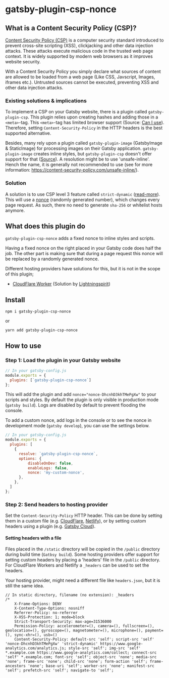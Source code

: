 # gatsby-plugin-csp-nonce

## What is a Content Security Policy (CSP)? 
[Content Security Policy (CSP)](https://developer.mozilla.org/en-US/docs/Web/HTTP/CSP) is a computer security standard introduced to prevent cross-site scripting (XSS), clickjacking and other data injection attacks. These attacks execute malicious code in the trusted web page context. It is widely supported by modern web browsers as it improves website security.

With a Content Security Policy you simply declare what sources of content are allowed to be loaded from a web page (Like CSS, Javscript, Images, iframes etc.). Untrusted sources cannot be executed, preventing XSS and other data injection attacks.

### Existing solutions & implications
To implement a CSP on your Gatsby website, there is a plugin called `gatsby-plugin-csp`. This plugin relies upon creating hashes and adding those in a `<meta>`-tag. This `<meta>`-tag has limited browser support (Source: [Can I use](https://caniuse.com/mdn-http_headers_csp_content-security-policy_meta-element-support)). Therefore, setting `Content-Security-Policy` in the HTTP headers is the best supported alternative.

Besides, many rely upon a plugin called `gatsby-plugin-image` (GatsbyImage & StaticImage) for processing images on their Gatsby application. `gatsby-plugin-image` creates inline styles, but `gatsby-plugin-csp` doesn't offer support for that ([Source](https://github.com/bejamas/gatsby-plugin-csp/issues/3)). A resolution might be to use 'unsafe-inline'. Hench the name, it is generally not recommended to use (see for more information: https://content-security-policy.com/unsafe-inline/).

### Solution
A solution is to use CSP level 3 feature called `strict-dynamic` ([read-more](https://content-security-policy.com/strict-dynamic/)). This will use a [nonce](https://en.wikipedia.org/wiki/Cryptographic_nonce) (randomly generated number), which changes every page request.
As such, there no need to generate `sha-256` or whitelist hosts anymore.

## What does this plugin do

`gatsby-plugin-csp-nonce` adds a fixed nonce to inline styles and scripts.

Having a fixed nonce on the right placed in your Gatsby code does half the job. The other part is making sure that during a page request this nonce will be replaced by a randomly generated nonce.

Different hosting providers have solutions for this, but it is not in the scope of this plugin;
- [CloudFlare Worker](https://github.com/moveyourdigital/cloudflare-worker-csp-nonce) (Solution by [Lightningspirit](https://github.com/lightningspirit))

## Install

`npm i gatsby-plugin-csp-nonce`

or

`yarn add gatsby-plugin-csp-nonce`

## How to use

### Step 1: Load the plugin in your Gatsby website
```javascript
// In your gatsby-config.js
module.exports = {
  plugins: [`gatsby-plugin-csp-nonce`]
};
```

This will add the plugin and add `nonce="nonce-DhcnhD3khTMePgXw"` to your scripts and styles. By default the plugin is only visible in production mode (`gatsby build`). Logs are disabled by default to prevent flooding the console.

To add a custom nonce, add logs in the console or to see the nonce in development mode (`gatsby develop`), you can use the settings below.

```javascript
// In your gatsby-config.js
module.exports = {
  plugins: [
    {
      resolve: `gatsby-plugin-csp-nonce`,
      options: {
          disableOnDev: false,
          enableLogs: false,
          nonce: 'my-custom-nonce',
      },
    },
  ]
};
```

### Step 2: Send headers to hosting provider
Set the `Content-Security-Policy` HTTP header. This can be done by setting them in a custom file (e.g. [CloudFlare](https://developers.cloudflare.com/pages/platform/headers/), [Netlify](https://docs.netlify.com/routing/headers/)), or by setting custom headers using a plugin (e.g. [Gatsby Cloud](https://www.gatsbyjs.com/plugins/gatsby-plugin-gatsby-cloud/?=gatsby%20cloud)).  

#### Setting headers with a file
Files placed in the `/static` directory will be copied in the `/public` directory during build time (`Gatbsy build`). Some hosting providers offer support for setting custom headers by placing a 'headers' file in the `/public` directory. For CloudFlare Workers and Netlify a `_headers` can be used to set the headers.

Your hosting provider, might need a different file like `headers.json`, but it is still the same idea.

```text
// In static directory, filename (no extension): _headers
/*
    X-Frame-Options: DENY
    X-Content-Type-Options: nosniff
    Referrer-Policy: no-referrer
    X-XSS-Protection: 1; mode=block
    Strict-Transport-Security: max-age=31536000
    Permission-Policy: accelerometer=(), camera=(), fullscreen=(), geolocation=(), gyroscope=(), magnetometer=(), microphone=(), payment=(), sync-xhr=(), usb=()
    Content-Security-Policy: default-src 'self'; script-src 'self' 'nonce-DhcnhD3khTMePgXw' 'strict-dynamic' https://www.google-analytics.com/analytics.js; style-src 'self'; img-src 'self' *.example.com https://www.google-analytics.com/collect; connect-src 'self' *.example.com; font-src 'self'; object-src 'none'; media-src 'none'; frame-src 'none'; child-src 'none'; form-action 'self'; frame-ancestors 'none'; base-uri 'self'; worker-src 'none'; manifest-src 'self'; prefetch-src 'self'; navigate-to 'self';
```